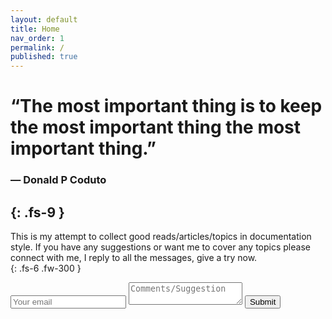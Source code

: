 ```yaml
---
layout: default
title: Home
nav_order: 1
permalink: /
published: true
---
```


# “The most important thing is to keep the most important thing the most important thing.”

### ― Donald P Coduto
{: .fs-9 }
----
  
  

  

This is my attempt to collect good reads/articles/topics in documentation style.  If you have any suggestions or want me to cover any topics please connect with me, I reply to all the messages, give a try now.  
{: .fs-6 .fw-300 }  

<div class="container">
  <form method="POST" action="https://formspree.io/sandeshdahake@gmail.com">
    <input type="email" id="email" name="email" placeholder="Your email">
    <textarea name="message" id="message" placeholder="Comments/Suggestion"></textarea>
    <button type="submit">Submit</button>
  </form>
</div>

